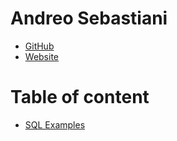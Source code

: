Andreo Sebastiani
=============

- [GitHub][]
- [Website][homepage]

Table of content
=======

- [SQL Examples](https://github.com/andreosebastiani/Portfolio/tree/master/SQL)

[GitHub]:http://github.com/andreosebastiani
[homepage]:http://www.andreosebastiani.com
